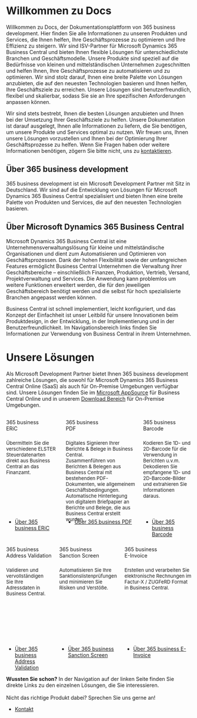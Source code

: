 # Willkommen zu Docs

Willkommen zu Docs, der Dokumentationsplattform von 365 business development. Hier finden Sie alle Informationen zu unseren Produkten und Services, die Ihnen helfen, Ihre Geschäftsprozesse zu optimieren und Ihre Effizienz zu steigern.
Wir sind ISV-Partner für Microsoft Dynamics 365 Business Central und bieten Ihnen flexible Lösungen für unterschiedlichste Branchen und Geschäftsmodelle. Unsere Produkte sind speziell auf die Bedürfnisse von kleinen und mittelständischen Unternehmen zugeschnitten und helfen Ihnen, Ihre Geschäftsprozesse zu automatisieren und zu optimieren.
Wir sind stolz darauf, Ihnen eine breite Palette von Lösungen anzubieten, die auf den neuesten Technologien basieren und Ihnen helfen, Ihre Geschäftsziele zu erreichen. Unsere Lösungen sind benutzerfreundlich, flexibel und skalierbar, sodass Sie sie an Ihre spezifischen Anforderungen anpassen können.

Wir sind stets bestrebt, Ihnen die besten Lösungen anzubieten und Ihnen bei der Umsetzung Ihrer Geschäftsziele zu helfen. Unsere Dokumentation ist darauf ausgelegt, Ihnen alle Informationen zu liefern, die Sie benötigen, um unsere Produkte und Services optimal zu nutzen.
Wir freuen uns, Ihnen unsere Lösungen vorzustellen und Ihnen bei der Optimierung Ihrer Geschäftsprozesse zu helfen. Wenn Sie Fragen haben oder weitere Informationen benötigen, zögern Sie bitte nicht, uns zu [kontaktieren](https://365businessdev.com/kontakt/).

## Über 365 business development

365 business development ist ein Microsoft Development Partner mit Sitz in Deutschland. Wir sind auf die Entwicklung von Lösungen für Microsoft Dynamics 365 Business Central spezialisiert und bieten Ihnen eine breite Palette von Produkten und Services, die auf den neuesten Technologien basieren.

## Über Microsoft Dynamics 365 Business Central

Microsoft Dynamics 365 Business Central ist eine Unternehmensverwaltungslösung für kleine und mittelständische Organisationen und dient zum Automatisieren und Optimieren von Geschäftsprozessen. Dank der hohen Flexibilität sowie der umfangreichen Features ermöglicht Business Central Unternehmen die Verwaltung ihrer Geschäftsbereiche – einschließlich Finanzen, Produktion, Vertrieb, Versand, Projektverwaltung und Services. Die Anwendung kann problemlos um weitere Funktionen erweitert werden, die für den jeweiligen Geschäftsbereich benötigt werden und die selbst für hoch spezialisierte Branchen angepasst werden können.

Business Central ist schnell implementiert, leicht konfiguriert, und das Konzept der Einfachheit ist unser Leitbild für unsere Innovationen beim Produktdesign, in der Entwicklung, in der Implementierung und in der Benutzerfreundlichkeit. Im Navigationsbereich links finden Sie Informationen zur Verwendung von Business Central in ihrem Unternehmen.

# Unsere Lösungen

Als Microsoft Development Partner bietet Ihnen 365 business development zahlreiche Lösungen, die sowohl für Microsoft Dynamics 365 Business Central Online (SaaS) als auch für On-Premise Umgebungen verfügbar sind. Unsere Lösungen finden Sie im [Microsoft AppSource](https://appsource.microsoft.com/en-us/marketplace/apps?page=1&search=365%20business%20development&product=dynamics-365-business-central) für Business Central Online und in unserem [Download Bereich](https://downloads.365businessdev.com/) für On-Premise Umgebungen.

<div class="columns" style="margin-top: 30px; margin-bottom: 10px;">
    <div>
        <span class="columns-title">365 business<br>ERiC</span>
        <p style="height: 200px; font-size: 13px; padding-top: 10px;">
            Übermitteln Sie die verschiedene ELSTER Steuerdatenarten direkt aus Business Central an das Finanzamt.
        </p>
        <p>
            <ul class="fa-ul">
                <li><span class="fa-li"><i class="fa-duotone fa-solid fa-circle-arrow-right fa-xl" style="--fa-secondary-color: #00b7c3"></i></span><a href="../365-business-eric/index.md">Über 365 business ERiC</a></li>
            </ul>
        </p>
    </div>
    <div>
        <span class="columns-title">365 business<br>PDF</span>
        <p style="height: 200px; font-size: 13px; padding-top: 10px;">
            Digitales Signieren Ihrer Berichte & Belege in Business Central.<br>Zusammenführen von Berichten & Belegen aus Business Central mit bestehenden PDF-Dokumenten, wie allgemeinem Geschäftsbedingungen.<br>Automatische Hinterlegung von digitalem Briefpapier an Berichte und Belege, die aus Business Central erstellt wurden.
        </p>
        <p>
            <ul class="fa-ul">
                <li><span class="fa-li"><i class="fa-duotone fa-solid fa-circle-arrow-right fa-xl" style="--fa-secondary-color: #00b7c3"></i></span><a href="../365-business-pdf/index.md">Über 365 business PDF</a></li>
            </ul>
        </p>
    </div>
    <div>
        <span class="columns-title">365 business<br>Barcode</span>
        <p style="height: 200px; font-size: 13px; padding-top: 10px;">
            Kodieren Sie 1D- und 2D-Barcode für die Verwendung in Berichten u.v.m.<br>Dekodieren Sie empfangene 1D- und 2D-Barcode-Bilder und extrahieren Sie Informationen daraus.
        </p>
        <p>
            <ul class="fa-ul">
                <li><span class="fa-li"><i class="fa-duotone fa-solid fa-circle-arrow-right fa-xl" style="--fa-secondary-color: #00b7c3"></i></span><a href="../365-business-barcode/index.md">Über 365 business Barcode</a></li>
            </ul>
        </p>
    </div>
</div>
<div class="columns" style="margin-top: 10px;">
    <div>
        <span class="columns-title">365 business<br>Address Validation</span>
        <p style="height: 200px; font-size: 13px; padding-top: 10px;">
            Validieren und vervollständigen Sie Ihre Adressdaten in Business Central.
        </p>
        <p>
            <ul class="fa-ul">
                <li><span class="fa-li"><i class="fa-duotone fa-solid fa-circle-arrow-right fa-xl" style="--fa-secondary-color: #00b7c3"></i></span><a href="../365-business-address-validation/index.md">Über 365 business Address Validation</a></li>
            </ul>
        </p>
    </div>
    <div>
        <span class="columns-title">365 business<br>Sanction Screen</span>
        <p style="height: 200px; font-size: 13px; padding-top: 10px;">
            Automatisieren Sie Ihre Sanktionslistenprüfungen und minimieren Sie Risiken und Verstöße.
        </p>
        <p>
            <ul class="fa-ul">
                <li><span class="fa-li"><i class="fa-duotone fa-solid fa-circle-arrow-right fa-xl" style="--fa-secondary-color: #00b7c3"></i></span><a href="../365-business-sanction-screen/index.md">Über 365 business Sanction Screen</a></li>
            </ul>
        </p>
    </div>
    <div>
        <span class="columns-title">365 business<br>E-Invoice</span>
        <p style="height: 200px; font-size: 13px; padding-top: 10px;">
            Erstellen und verarbeiten Sie elektronische Rechnungen im Factur-X / ZUGFeRD Format in Business Central.
        </p>
        <p>
            <ul class="fa-ul">
                <li><span class="fa-li"><i class="fa-duotone fa-solid fa-circle-arrow-right fa-xl" style="--fa-secondary-color: #00b7c3"></i></span><a href="../365-business-e-invoice/index.md">Über 365 business E-Invoice</a></li>
            </ul>
        </p>
    </div>
</div>

<div class="alert alert-success">
    <i class="fa-duotone fa-solid fa-question-circle fa-xl"></i>
    <strong>Wussten Sie schon?</strong>
    In der Navigation auf der linken Seite finden Sie direkte Links zu den einzelnen Lösungen, die Sie interessieren.<br>
    <br>
    Nicht das richtige Produkt dabei? Sprechen Sie uns gerne an!<br>
    <ul class="fa-ul">
        <li><span class="fa-li"><i class="fa-duotone fa-solid fa-circle-arrow-right fa-xl" style="--fa-secondary-color: #00b7c3"></i></span><a href="https://365businessdev.com/kontakt/">Kontakt</a></li>
    </ul>
</div>